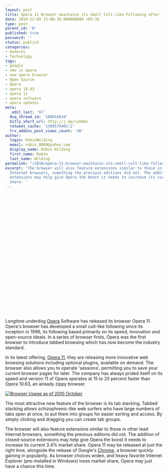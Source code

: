 ```yaml
---
layout: post
title: Opera 11 Browser maintains its Small Cult-like Following after 15 years
date: 2010-12-09 15:00:39.000000000 +05:30
type: post
parent_id: '0'
published: true
password: ''
status: publish
categories:
- General
- Technology
tags:
- google
- new in opera
- new opera browser
- Open Source
- Opera
- opera 10.63
- opera 11
- opera software
- opera updates
meta:
  _edit_last: '67'
  dsq_thread_id: '188016834'
  bitly_short_url: http://j.mp/lomUUs
  retweet_cache: '1309579403:2'
  trx_addons_post_views_count: '48'
author:
  login: RobinWilding
  email: robin_8000@yahoo.com
  display_name: Robin Wilding
  first_name: Robin
  last_name: Wilding
permalink: "/2010/opera-11-browser-maintains-its-small-cult-like-following-after-15-years/"
excerpt: 'The browser will also feature extensions similar to those in other lead
  Internet browsers, something the previous editions did not. The addition of closed-source
  extensions may help give Opera the boost it needs to increase its current 3.4% market
  share. '
---
```

<p><object width="640" height="385"><param name="movie" value="http://www.youtube.com/v/5hqSGGk1YTI?fs=1&amp;hl=en_US" /><param name="allowFullScreen" value="true" /><param name="allowscriptaccess" value="always" /><embed src="http://www.youtube.com/v/5hqSGGk1YTI?fs=1&amp;hl=en_US" type="application/x-shockwave-flash" allowscriptaccess="always" allowfullscreen="true" width="640" height="385"></embed></object></p>
<p>Longtime underdog <a href="http://www.opera.com/">Opera</a> Software has released its browser Opera 11. Opera's browser has developed a small cult-like following since its inception in 1996, its following based primarily on its speed, innovation and open-source ideals. In a series of browser firsts, Opera was the first browser to introduce tabbed browsing which has now become the industry standard.</p>

<p>In its latest offering, <a href="http://www.opera.com/">Opera 11</a>, they are releasing more innovative web browsing solutions including optional plugins, available on demand. The browser also allows you to operate 'sessions', permitting you to save your current browser pages for later. The company has always prided itself on its speed and version 11 of Opera operates at 15 to 20 percent faster than Opera 10.63, an already zippy browser.</p>
<p><a href="http://en.wikipedia.org/wiki/Usage_share_of_web_browsers"><img src="/static/2010/12/browser-usage-2010-oct.png" alt="Browser Usage as of 2010 October" class="alignright" /></a></p>
<p>The most attractive new feature of the browser is its tab stacking. Tabbed stacking allows schizophrenic-like web surfers who have large numbers of tabs open at once, to put them into groups for easier sorting and access. By simply clicking and dragging you can create tab groups.</p>
<p>The browser will also feature extensions similar to those in other lead Internet browsers, something the previous editions did not. The addition of closed-source extensions may help give Opera the boost it needs to increase its current 3.4% market share. Opera 11 may be released at just the right time, alongside the release of Google's <a href="http://www.google.com/chrome/">Chrome</a>, a browser quickly gaining in popularity. As browser choices widen, and heavy favorite Internet Explorer (pre-installed in Windows) loses market share, Opera may just have a chance this time.</p>
